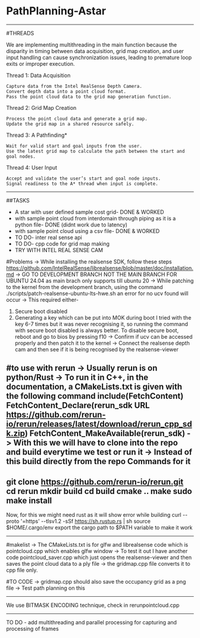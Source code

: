 # PathPlanning-Astar

__________________________________________________________
#THREADS

We are implementing multithreading in the main function because the disparity in timing between data acquisition, grid map creation,
and user input handling can cause synchronization issues, leading to premature loop exits or improper execution.

Thread 1: Data Acquisition

    Capture data from the Intel RealSense Depth Camera.
    Convert depth data into a point cloud format.
    Pass the point cloud data to the grid map generation function.

Thread 2: Grid Map Creation

    Process the point cloud data and generate a grid map.
    Update the grid map in a shared resource safely.

Thread 3: A Pathfinding*

    Wait for valid start and goal inputs from the user.
    Use the latest grid map to calculate the path between the start and goal nodes.

Thread 4: User Input

    Accept and validate the user’s start and goal node inputs.
    Signal readiness to the A* thread when input is complete.

________________________________________________________
##TASKS
- A star with user defined sample cost grid- DONE & WORKED
- with sample point cloud from interdomain through piping as it is a python file- DONE (didnt work due to latency)
- with sample point cloud using a csv file-  DONE & WORKED
- TO DO- inter real sense api
- TO DO- cpp code for grid map making
- TRY WITH INTEL REAL SENSE CAM

#Problems
-> While installing the realsense SDK, follow these steps https://github.com/IntelRealSense/librealsense/blob/master/doc/installation.md
-> GO TO DEVELOPMENT BRANCH NOT THE MAIN BRANCH FOR UBUNTU 24.04 as main brach only supports till ubuntu 20
-> While patching to the kernel from the development branch, using the command ./scripts/patch-realsense-ubuntu-lts-hwe.sh an error for no ucv found will occur
-> This required either-
   1. Secure boot disabled
   2. Generating a key which can be put into MOK during boot
I tried with the key 6-7 times but it was never recognising it, so running the command with secure boot disabled is always better.
To disable secure boot, reboot and go to bios by pressing f10
-> Confirm if ucv can be accessed properly and then patch it to the kernel
-> Connect the realsense depth cam and then see if it is being recognised by the realsense-viewer

#to use with rerun
-> Usually rerun is on python/Rust
-> To run it in C++, in the documentation, a CMakeLists.txt is given with the following command
include(FetchContent)
FetchContent_Declare(rerun_sdk URL
    https://github.com/rerun-io/rerun/releases/latest/download/rerun_cpp_sdk.zip)
FetchContent_MakeAvailable(rerun_sdk)
-> With this we will have to clone into the repo and build everytime we test or run it
-> Instead of this build directly from the repo 
Commands for it
-------------
git clone https://github.com/rerun-io/rerun.git
cd rerun
mkdir build
cd build
cmake ..
make
sudo make install
-----------

Now, for this we might need rust as it will show error while building
curl --proto '=https' --tlsv1.2 -sSf https://sh.rustup.rs | sh
source $HOME/.cargo/env
export the cargo path to $PATH variable to make it work

--------
#makelist
-> The CMakeLists.txt is for glfw and librealsense code which is pointcloud.cpp which enables glfw window
-> To test it out I have another code pointcloud_saver.cpp which just opens the realsense-viewer and then saves the point cloud data to a ply file 
-> the gridmap.cpp file converts it to cpp file only. 

#TO CODE
-> gridmap.cpp should also save the occupancy grid as a png file
-> Test path planning on this

_________________

We use BITMASK ENCODING technique, check in rerunpointcloud.cpp

---------------------
TO DO -
add multithreading and parallel processing for capturing and processing of frames
